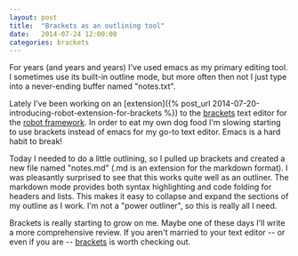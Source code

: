 ```yaml
---
layout: post
title:  "Brackets as an outlining tool"
date:   2014-07-24 12:00:00
categories: brackets
---
```


For years (and years and years) I've used emacs as my primary editing
tool. I sometimes use its built-in outline mode, but more often then
not I just type into a never-ending buffer named "notes.txt". 

Lately I've been working on an 
[extension]({% post_url 2014-07-20-introducing-robot-extension-for-brackets %}) 
to the [brackets](http://www.brackets.io)
text editor for the [robot framework](http://robotframework.org). 
In order to eat my own dog food I'm slowing
starting to use brackets instead of emacs for my go-to text editor. 
Emacs is a hard habit to break!

Today I needed to do a little outlining, so I pulled up brackets and
created a new file named "notes.md" (.md is an extension for the
markdown format). I was pleasantly surprised to see that this works
quite well as an outliner. The markdown mode provides both syntax
highlighting and code folding for headers and lists. This
makes it easy to collapse and expand the sections of my outline as
I work. I'm not a "power outliner", so this is really all I need. 

Brackets is really starting to grow on me. Maybe one of these days
I'll write a more comprehensive review. If you aren't married to your
text editor -- or even if you are -- 
[brackets](http://www.brackets.io) is worth checking out. 



